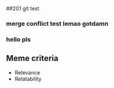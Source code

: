 ##201 git test

### merge conflict test lemao gotdamn
### hello pls
## Meme criteria
* Relevance
* Relatability
